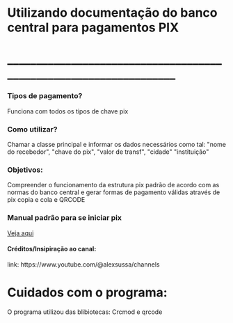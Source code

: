 # Utilizando documentação do banco central para pagamentos PIX
# __________________________________________________________________

<h3>Tipos de pagamento?</h3>
<p>Funciona com todos os tipos de chave pix</p>

<h3>Como utilizar?</h3>
<p>Chamar a classe principal e informar os dados necessários como tal: "nome do recebedor", "chave do pix", "valor de transf", "cidade" "instituição"</p>


<h3>Objetivos:</h3>
<p>Compreender o funcionamento da estrutura pix padrão de acordo com as normas do banco central e gerar formas de pagamento válidas através de pix copia e cola e QRCODE</p>


<h3> Manual padrão para se iniciar pix </h3>

<a href="https://www.bcb.gov.br/content/estabilidadefinanceira/pix/Regulamento_Pix/II_ManualdePadroesparaIniciacaodoPix.pdf">Veja aqui</a>


<h4>Créditos/Insipiração ao canal:</h4>
<p>link: https://www.youtube.com/@alexsussa/channels</p>


# Cuidados com o programa:

<p>O programa utilizou das blibiotecas: Crcmod e qrcode</p>




